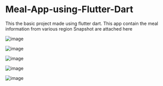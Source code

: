 # Meal-App-using-Flutter-Dart
This the basic project made using flutter dart. This app contain the meal information from various region
Snapshot are attached here

![image](https://user-images.githubusercontent.com/94030363/225687783-b59f8d3e-0af0-4f7a-b9c2-b36aae53493d.png)

![image](https://user-images.githubusercontent.com/94030363/225687871-26ce1ad9-1eb1-477c-a9e2-74eb84332997.png)

![image](https://user-images.githubusercontent.com/94030363/225687929-515f40f1-8270-4a8e-ac3d-b49b30ecddba.png)

![image](https://user-images.githubusercontent.com/94030363/225688011-a370b1b6-3791-40cf-8134-bded16946031.png)

![image](https://user-images.githubusercontent.com/94030363/225688073-70f34293-f387-40d0-afc3-0192c2669772.png)
